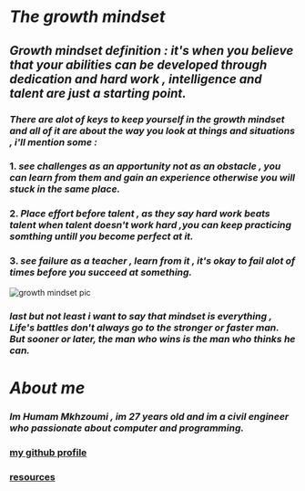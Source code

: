 # _**The growth mindset**_
## _**Growth mindset definition : it's when you believe that your abilities can be developed through dedication and hard work , intelligence and talent are just a starting point.**_

### _**There are alot of keys to keep yourself in the growth mindset and all of it are about the way you look at things and situations , i'll mention some :**_
### 1. _**see challenges as an apportunity not as an obstacle , you can learn from them and gain an experience otherwise you will stuck in the same place.**_
### 2. _**Place effort before talent , as they say hard work beats talent when talent doesn't work hard ,you can keep practicing somthing untill you become perfect at it.**_
### 3. _**see failure as a teacher , learn from it , it's okay to fail alot of times before you succeed at something.**_

![growth mindset pic](https://blog.cengage.com/wp-content/uploads/2020/11/blog-growth-mindset-1511130.png)

###  _**last but not least i want to say that mindset is everything , Life's battles don't always go to the stronger or faster man. But sooner or later, the man who wins is the man who thinks he can.**_



# _**About me**_ 
### _**Im Humam Mkhzoumi , im 27 years old and im a civil engineer who passionate about computer and programming.**_
### [my github profile](https://github.com/Mkhzoumi)

### [resources](https://www.atlassian.com/blog/inside-atlassian/growth-mindset)